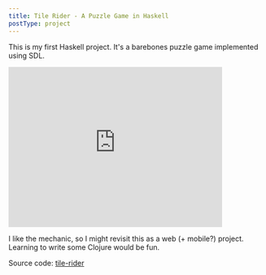 ```yaml
---
title: Tile Rider - A Puzzle Game in Haskell
postType: project
---
```


This is my first Haskell project. It's a barebones puzzle game implemented using SDL.

<iframe width="420" height="315" src="https://www.youtube.com/embed/CEqgA0ZRA-o" frameborder="0" allowfullscreen></iframe>

I like the mechanic, so I might revisit this as a web (+ mobile?) project. Learning to write some Clojure would be fun.

Source code: [tile-rider](https://github.com/ublubu/tile-rider)